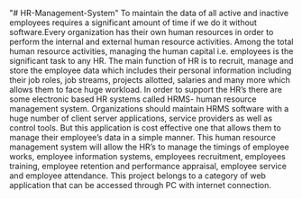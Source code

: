 "# HR-Management-System" 
To maintain the data of all active and inactive employees requires a significant amount of time if we do it 
without software.Every organization has their own human resources in order to perform the internal and 
external human resource activities. Among the total human resource activities, managing the human 
capital i.e. employees is the significant task to any HR. The main function of HR is to recruit, manage and 
store the employee data which includes their personal information including their job roles, job streams, 
projects allotted, salaries and many more which allows them to face huge workload. In order to support 
the HR’s there are some electronic based HR systems called HRMS- human resource management system. 
Organizations should maintain HRMS software with a huge number of client server applications, service 
providers as well as control tools. But this application is cost effective one that allows them to manage 
their employee’s data in a simple manner. This human resource management system will allow the HR’s 
to manage the timings of employee works, employee information systems, employees recruitment, 
employees training, employee retention and performance appraisal, employee service and employee 
attendance. This project belongs to a category of web application that can be accessed through PC with 
internet connection.  
